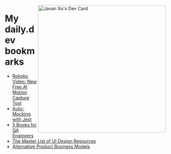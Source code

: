 
<a href="https://app.daily.dev/JavanXU"><img align="right" src="https://api.daily.dev/devcards/e45a150971844cd6959a94bb94e861ea.png?r=quw" width="400" alt="Javan Xu's Dev Card"/></a>

# My daily.dev bookmarks
<!-- daily.dev BOOKMARKS:START -->
- [Rokoko Video: New Free AI Motion Capture Tool](https://app.daily.dev/posts/2374547FE?utm_source=rss&utm_medium=bookmarks&utm_campaign=6ueXw3FRNQzpNtewCDbI6)
- [Auto-Mocking with Jest](https://app.daily.dev/posts/8hCwScym5?utm_source=rss&utm_medium=bookmarks&utm_campaign=6ueXw3FRNQzpNtewCDbI6)
- [5 Books for QA Engineers](https://app.daily.dev/posts/gMLiQ-4DC?utm_source=rss&utm_medium=bookmarks&utm_campaign=6ueXw3FRNQzpNtewCDbI6)
- [The Master List of UI Design Resources](https://app.daily.dev/posts/64Ee2tLgZ?utm_source=rss&utm_medium=bookmarks&utm_campaign=6ueXw3FRNQzpNtewCDbI6)
- [Alternative Product Business Models](https://app.daily.dev/posts/5Uc00Ebfa?utm_source=rss&utm_medium=bookmarks&utm_campaign=6ueXw3FRNQzpNtewCDbI6)
<!-- daily.dev BOOKMARKS:END -->
